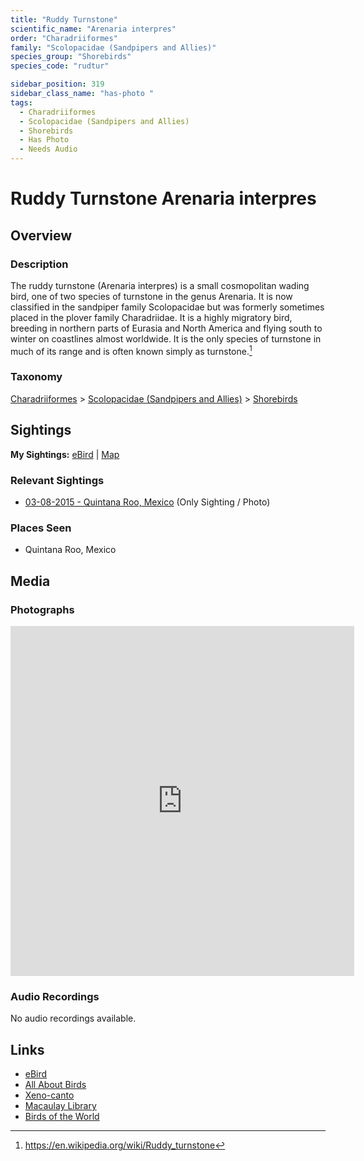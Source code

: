 ```yaml
---
title: "Ruddy Turnstone"
scientific_name: "Arenaria interpres"
order: "Charadriiformes"
family: "Scolopacidae (Sandpipers and Allies)"
species_group: "Shorebirds"
species_code: "rudtur"

sidebar_position: 319
sidebar_class_name: "has-photo "
tags: 
  - Charadriiformes
  - Scolopacidae (Sandpipers and Allies)
  - Shorebirds
  - Has Photo
  - Needs Audio
---
```


# Ruddy Turnstone <span className='sci_name'>Arenaria interpres</span>

## Overview

### Description
The ruddy turnstone (Arenaria interpres) is a small cosmopolitan wading bird, one of two species of turnstone in the genus Arenaria.
It is now classified in the sandpiper family Scolopacidae but was formerly sometimes placed in the plover family Charadriidae. It is a highly migratory bird, breeding in northern parts of Eurasia and North America and flying south to winter on coastlines almost worldwide. It is the only species of turnstone in much of its range and is often known simply as turnstone.[^1]

[^1]: https://en.wikipedia.org/wiki/Ruddy_turnstone

### Taxonomy
[Charadriiformes](/tags/charadriiformes) > [Scolopacidae (Sandpipers and Allies)](/tags/scolopacidae-sandpipers-and-allies) > [Shorebirds](/tags/shorebirds)


## Sightings

**My Sightings:** [eBird](https://ebird.org/lifelist?r=world&time=life&spp=rudtur) | [Map](/map?species_code=rudtur)

### Relevant Sightings

* [03-08-2015 - Quintana Roo, Mexico](https://ebird.org/checklist/S206241196) (Only Sighting / Photo)

### Places Seen

* Quintana Roo, Mexico



## Media
### Photographs
<iframe src="https://macaulaylibrary.org/asset/627875514/embed" width="550" height="560" frameborder="0" allowfullscreen></iframe>

### Audio Recordings
No audio recordings available.

## Links
* [eBird](https://ebird.org/species/rudtur) 
* [All About Birds](https://www.allaboutbirds.org/guide/rudtur) 
* [Xeno-canto](https://www.xeno-canto.org/species/arenaria-interpres) 
* [Macaulay Library](https://search.macaulaylibrary.org/catalog?taxonCode=rudtur&sort=rating_rank_desc)
* [Birds of the World](https://birdsoftheworld.org/bow/species/rudtur)
